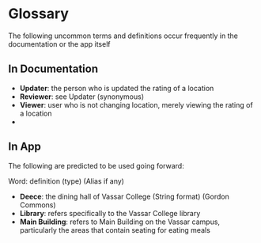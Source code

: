 # Glossary 
The following uncommon terms and definitions occur frequently in the documentation or the app itself

## In Documentation

* __Updater__: the person who is updated the rating of a location 
* __Reviewer__: see Updater (synonymous)
* __Viewer__: user who is not changing location, merely viewing the rating of a location
* 
## In App 

The following are predicted to be used going forward:

Word: definition (type) (Alias if any)
* __Deece__:  the dining hall of Vassar College (String format) (Gordon Commons)
* __Library__: refers specifically to the Vassar College library 
* __Main Building__: refers to Main Building on the Vassar campus, particularly the areas that contain seating for eating meals 

